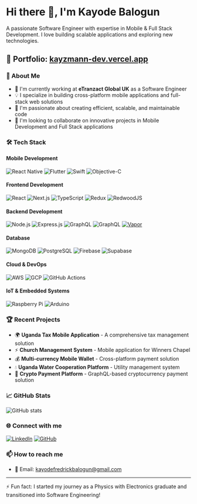 # Hi there 👋, I'm Kayode Balogun

A passionate Software Engineer with expertise in Mobile & Full Stack Development. I love building scalable applications and exploring new technologies.

## 🌟 Portfolio: [kayzmann-dev.vercel.app](https://kayzmann-dev.vercel.app/)

### 🚀 About Me
- 🔭 I'm currently working at **eTranzact Global UK** as a Software Engineer
- 💡 I specialize in building cross-platform mobile applications and full-stack web solutions
- 🌱 I'm passionate about creating efficient, scalable, and maintainable code
- 👯 I'm looking to collaborate on innovative projects in Mobile Development and Full Stack applications

### 🛠 Tech Stack

#### Mobile Development
![React Native](https://img.shields.io/badge/React_Native-20232A?style=for-the-badge&logo=react&logoColor=61DAFB)
![Flutter](https://img.shields.io/badge/Flutter-02569B?style=for-the-badge&logo=flutter&logoColor=white)
![Swift](https://img.shields.io/badge/Swift-FA7343?style=for-the-badge&logo=swift&logoColor=white)
![Objective-C](https://img.shields.io/badge/Objective--C-%233A95E3.svg?style=for-the-badge&logo=apple&logoColor=white)


#### Frontend Development
![React](https://img.shields.io/badge/React-20232A?style=for-the-badge&logo=react&logoColor=61DAFB)
![Next.js](https://img.shields.io/badge/Next.js-000000?style=for-the-badge&logo=next.js&logoColor=white)
![TypeScript](https://img.shields.io/badge/TypeScript-007ACC?style=for-the-badge&logo=typescript&logoColor=white)
![Redux](https://img.shields.io/badge/Redux-593D88?style=for-the-badge&logo=redux&logoColor=white)
![RedwoodJS](https://img.shields.io/badge/RedwoodJS-F25AB5?style=for-the-badge&logo=redwood&logoColor=white)

#### Backend Development
![Node.js](https://img.shields.io/badge/Node.js-43853D?style=for-the-badge&logo=node.js&logoColor=white)
![Express.js](https://img.shields.io/badge/Express.js-404D59?style=for-the-badge)
![GraphQL](https://img.shields.io/badge/GraphQL-E10098?style=for-the-badge&logo=graphql&logoColor=white)
![GraphQL](https://img.shields.io/badge/GraphQL-E10098?style=for-the-badge&logo=graphql&logoColor=white)
[![Vapor](https://img.shields.io/badge/Vapor-5.0-blue?style=for-the-badge&logo=swift&logoColor=white)](https://github.com/Kayz-mann/vapor-server)



#### Database
![MongoDB](https://img.shields.io/badge/MongoDB-4EA94B?style=for-the-badge&logo=mongodb&logoColor=white)
![PostgreSQL](https://img.shields.io/badge/PostgreSQL-316192?style=for-the-badge&logo=postgresql&logoColor=white)
![Firebase](https://img.shields.io/badge/Firebase-039BE5?style=for-the-badge&logo=Firebase&logoColor=white)
![Supabase](https://img.shields.io/badge/Supabase-181818?style=for-the-badge&logo=supabase&logoColor=white)

#### Cloud & DevOps
![AWS](https://img.shields.io/badge/AWS-%23FF9900.svg?style=for-the-badge&logo=amazon-aws&logoColor=white)
![GCP](https://img.shields.io/badge/Google_Cloud-4285F4?style=for-the-badge&logo=google-cloud&logoColor=white)
![GitHub Actions](https://img.shields.io/badge/github%20actions-%232671E5.svg?style=for-the-badge&logo=githubactions&logoColor=white)

#### IoT & Embedded Systems
![Raspberry Pi](https://img.shields.io/badge/-RaspberryPi-C51A4A?style=for-the-badge&logo=Raspberry-Pi)
![Arduino](https://img.shields.io/badge/-Arduino-00979D?style=for-the-badge&logo=Arduino&logoColor=white)

### 🏆 Recent Projects

- 🌍 **Uganda Tax Mobile Application** - A comprehensive tax management solution
- ⚡ **Church Management System** - Mobile application for Winners Chapel
- 💰 **Multi-currency Mobile Wallet** - Cross-platform payment solution
- 💧 **Uganda Water Cooperation Platform** - Utility management system
- 💱 **Crypto Payment Platform** - GraphQL-based cryptocurrency payment solution

### 📈 GitHub Stats

![GitHub stats](https://github-readme-stats.vercel.app/api?username=Kayz-mann&show_icons=true&theme=radical)

### 🌐 Connect with me
[![LinkedIn](https://img.shields.io/badge/LinkedIn-0077B5?style=for-the-badge&logo=linkedin&logoColor=white)](https://www.linkedin.com/in/kayode-balogun-b29438170)
[![GitHub](https://img.shields.io/badge/GitHub-100000?style=for-the-badge&logo=github&logoColor=white)](https://github.com/Kayz-mann)

### 📫 How to reach me
- 📧 Email: kayodefredrickbalogun@gmail.com

---
⚡ Fun fact: I started my journey as a Physics with Electronics graduate and transitioned into Software Engineering!
